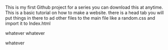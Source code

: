 This is my first Github project for a series you can download this at anytime.
This is a basic tutorial on how to make a website.
there is a head tab you will put things in there to ad other files to the main file like a random.css and import it to Index.html

<!HTMLDOCTYPE>
<html>
    <head>
        whatever
        whatever
    </head>
    <body>
    <p>whatever</p>
    </body>
</html>